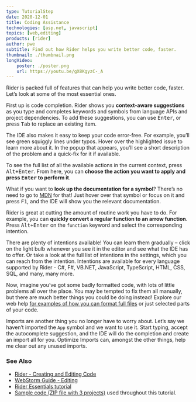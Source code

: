 ```yaml
---
type: TutorialStep
date: 2020-12-01
title: Coding Assistance
technologies: [asp.net, javascript]
topics: [web,editing]
products: [rider]
author: pwe
subtitle: Find out how Rider helps you write better code, faster.
thumbnail: ./thumbnail.png
longVideo:
    poster: ./poster.png
    url: https://youtu.be/gX8KgyzC-_A
---
```


Rider is packed full of features that can help you write better code, faster. Let’s look at some of the most essential ones.

First up is code completion. Rider shows you **context-aware suggestions** as you type and completes keywords and symbols from language APIs and project dependencies. To add these suggestions, you can use <kbd>Enter</kbd>, or press <kbd>Tab</kbd> to replace an existing item.

The IDE also makes it easy to keep your code error-free. For example, you’ll see green squiggly lines under typos. Hover over the highlighted issue to learn more about it. In the popup that appears, you’ll see a short description of the problem and a quick-fix for it if available.

To see the full list of all the available actions in the current context, press <kbd>Alt+Enter</kbd>.
From here, you can **choose the action you want to apply and press <kbd>Enter</kbd> to perform it**.

What if you want to **look up the documentation for a symbol**? There’s no need to go to [MDN](https://developer.mozilla.org) for that! Just hover over that symbol or focus on it and press <kbd>F1</kbd>, and the IDE will show you the relevant documentation.

Rider is great at cutting the amount of routine work you have to do. For example, you can **quickly convert a regular function to an arrow function**. Press <kbd>Alt+Enter</kbd> on the `function` keyword and select the corresponding intention.

There are plenty of intentions available! You can learn them gradually – click on the light bulb whenever you see it in the editor and see what the IDE has to offer. Or take a look at the full list of intentions in the settings, which you can reach from the intention.
Intentions are available for every language supported by Rider - C#, F#, VB.NET, JavaScript, TypeScript, HTML, CSS, SQL, and many, many more.

Now, imagine you’ve got some badly formatted code, with lots of little problems all over the place. You may be tempted to fix them all manually, but there are much better things you could be doing instead! Explore our web help [for examples of how you can format full files](https://www.jetbrains.com/help/rider/Code_Formatting_Style.html) or just selected parts of your code.

Imports are another thing you no longer have to worry about. Let’s say we haven’t imported the `App` symbol and we want to use it. Start typing, accept the autocomplete suggestion, and the IDE will do the completion and create an import all for you. Optimize Imports can, amongst the other things, help me clear out any unused imports.

### See Also

- [Rider - Creating and Editing Code](https://www.jetbrains.com/help/rider/Creating_and_Editing_Code.html)
- [WebStorm Guide - Editing](https://www.jetbrains.com/webstorm/guide/topics/editing/)
- [Rider Essentials tutorial](https://www.jetbrains.com/dotnet/guide/tutorials/rider-essentials/)
- [Sample code (ZIP file with 3 projects)](https://raw.githubusercontent.com/jetbrains/guide/main/sites/dotnet-guide/demos/tutorials/web-fundamentals/rider-web-fundamentals.zip) used throughout this tutorial.
